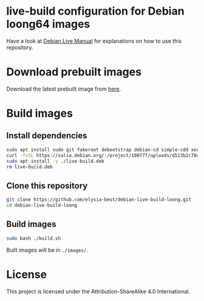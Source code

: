 # live-build configuration for Debian loong64 images

Have a look at [Debian Live Manual](https://live-team.pages.debian.net/live-manual/html/live-manual/index.en.html) for explanations on how to use this repository.

# Download prebuilt images

Download the latest prebuilt image from [here](https://nightly.link/elysia-best/debian-live-build-loong/workflows/build/master/Debian%20loong64%20live%20cd.zip).

# Build images

## Install dependencies

```bash
sudo apt install sudo git fakeroot debootstrap debian-cd simple-cdd xorriso squashfs-tools mtools curl jq -y
curl -fsSL https://salsa.debian.org/-/project/100777/uploads/d513b2c78c2412c7bfd33651eaced2d7/live-build_20250605_all.deb -o live-build.deb
sudo apt install -y ./live-build.deb
rm live-build.deb
```

## Clone this repository

```bash
git clone https://github.com/elysia-best/debian-live-build-loong.git
cd debian-live-build-loong
```

## Build images

```bash
sudo bash ./build.sh
```

Built images will be in `./images/`.

# License

This project is licensed under the Attribution-ShareAlike 4.0 International.